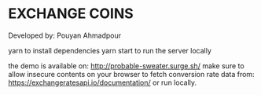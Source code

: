 # EXCHANGE COINS
Developed by: Pouyan Ahmadpour

yarn to install dependencies
yarn start to run the server locally

the demo is available on: http://probable-sweater.surge.sh/
make sure to allow insecure contents on your browser to fetch conversion rate data from: https://exchangeratesapi.io/documentation/
or run locally.
